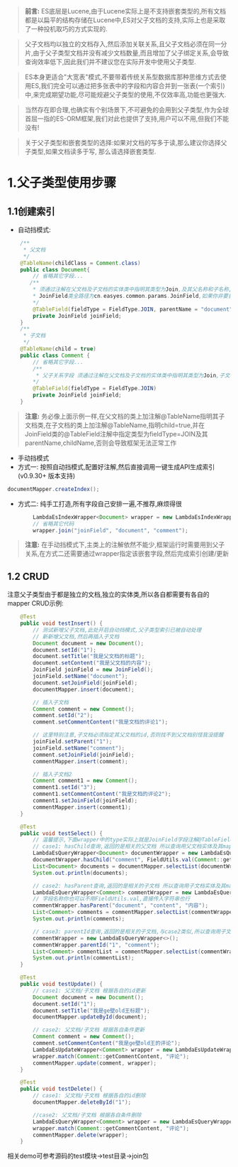 > **前言:** ES底层是Lucene,由于Lucene实际上是不支持嵌套类型的,所有文档都是以扁平的结构存储在Lucene中,ES对父子文档的支持,实际上也是采取了一种投机取巧的方式实现的.

> 父子文档均以独立的文档存入,然后添加关联关系,且父子文档必须在同一分片,由于父子类型文档并没有减少文档数量,而且增加了父子绑定关系,会导致查询效率低下,因此我们并不建议您在实际开发中使用父子类型.

> ES本身更适合"大宽表"模式,不要带着传统关系型数据库那种思维方式去使用ES,我们完全可以通过把多张表中的字段和内容合并到一张表(一个索引)中,来完成期望功能,尽可能规避父子类型的使用,不仅效率高,功能也更强大.

> 当然存在即合理,也确实有个别场景下,不可避免的会用到父子类型,作为全球首屈一指的ES-ORM框架,我们对此也提供了支持,用户可以不用,但我们不能没有!

> 关于父子类型和嵌套类型的选择:如果对文档的写多于读,那么建议你选择父子类型,如果文档读多于写, 那么请选择嵌套类型.


# 1.父子类型使用步骤
## 1.1创建索引

- 自动挡模式:
```java
    /**
     * 父文档
     */
    @TableName(childClass = Comment.class)
    public class Document{
        // 省略其它字段...
       /**
        * 须通过注解在父文档及子文档的实体类中指明其类型为Join,及其父名称和子名称,这里的JoinField类框架已内置,无需重复造轮子
        * JoinField类全路径为cn.easyes.common.params.JoinField,如果你非要自己造轮子,也支持,那么需要在@TableField注解中指明joinFieldClass=你造的轮子
        */
        @TableField(fieldType = FieldType.JOIN, parentName = "document", childName = "comment")
        private JoinField joinField;
    }
    /**
     * 子文档
     */
    @TableName(child = true)
    public class Comment {
        // 省略其它字段...
        /**
         * 父子关系字段 须通过注解在父文档及子文档的实体类中指明其类型为Join,子文档中的父子关系可省略
        */
        @TableField(fieldType = FieldType.JOIN)
        private JoinField joinField;
    }
```
>  **注意:** 务必像上面示例一样,在父文档的类上加注解@TableName指明其子文档类,在子文档的类上加注解@TableName,指明child=true,并在JoinField类的@TableField注解中指定类型为fieldType=JOIN及其parentName,childName,否则会导致框架无法正常工作

- 手动挡模式
 - 方式一:
按照自动挡模式,配置好注解,然后直接调用一键生成API生成索引 (v0.9.30+ 版本支持)

```java
documentMapper.createIndex();
```
 - 方式二:
纯手工打造,所有字段自己安排一遍,不推荐,麻烦得很
```java
        LambdaEsIndexWrapper<Document> wrapper = new LambdaEsIndexWrapper<>();
        // 省略其它代码
        wrapper.join("joinField", "document", "comment");
```
>  **注意:** 在手动挡模式下,主类上的注解依然不能少,框架运行时需要用到父子关系,在方式二还需要通过wrapper指定该嵌套字段,然后完成索引创建/更新


## 1.2 CRUD
注意父子类型由于都是独立的文档,独立的实体类,所以各自都需要有各自的mapper
CRUD示例:
```java
    @Test
    public void testInsert() {
        // 测试新增父子文档,此处开启自动挡模式,父子类型索引已被自动处理
        // 新新增父文档,然后再插入子文档
        Document document = new Document();
        document.setId("1");
        document.setTitle("我是父文档的标题");
        document.setContent("我是父文档的内容");
        JoinField joinField = new JoinField();
        joinField.setName("document");
        document.setJoinField(joinField);
        documentMapper.insert(document);

        // 插入子文档
        Comment comment = new Comment();
        comment.setId("2");
        comment.setCommentContent("我是文档的评论1");

        // 这里特别注意,子文档必须指定其父文档的id,否则找不到父文档别怪我没提醒
        joinField.setParent("1");
        joinField.setName("comment");
        comment.setJoinField(joinField);
        commentMapper.insert(comment);

        // 插入子文档2
        Comment comment1 = new Comment();
        comment1.setId("3");
        comment1.setCommentContent("我是文档的评论2");
        comment1.setJoinField(joinField);
        commentMapper.insert(comment1);
    }

    @Test
    public void testSelect() {
        // 温馨提示,下面wrapper中的type实际上就是JoinField字段注解@TableField中指定的parentName和childName,与原生语法是一致的
        // case1: hasChild查询,返回的是相关的父文档 所以查询用父文档实体及其mapper
        LambdaEsQueryWrapper<Document> documentWrapper = new LambdaEsQueryWrapper<>();
        documentWrapper.hasChild("comment", FieldUtils.val(Comment::getCommentContent), "评论");
        List<Document> documents = documentMapper.selectList(documentWrapper);
        System.out.println(documents);

        // case2: hasParent查询,返回的是相关的子文档 所以查询用子文档实体及其mapper
        LambdaEsQueryWrapper<Comment> commentWrapper = new LambdaEsQueryWrapper<>();
        // 字段名称你也可以不用FieldUtils.val,直接传入字符串也行
        commentWrapper.hasParent("document", "content", "内容");
        List<Comment> comments = commentMapper.selectList(commentWrapper);
        System.out.println(comments);

        // case3: parentId查询,返回的是相关的子文档,与case2类似,所以查询用子文档实体及其mapper
        commentWrapper = new LambdaEsQueryWrapper<>();
        commentWrapper.parentId("1", "comment");
        List<Comment> commentList = commentMapper.selectList(commentWrapper);
        System.out.println(commentList);
    }

    @Test
    public void testUpdate() {
        // case1: 父文档/子文档 根据各自的id更新
        Document document = new Document();
        document.setId("1");
        document.setTitle("我是ge壁old王标题");
        documentMapper.updateById(document);

        // case2: 父文档/子文档 根据各自条件更新
        Comment comment = new Comment();
        comment.setCommentContent("我是ge壁old王的评论");
        LambdaEsUpdateWrapper<Comment> wrapper = new LambdaEsUpdateWrapper<>();
        wrapper.match(Comment::getCommentContent, "评论");
        commentMapper.update(comment, wrapper);
    }

    @Test
    public void testDelete() {
        // case1: 父文档/子文档 根据各自的id删除
        documentMapper.deleteById("1");

        //case2: 父文档/子文档 根据各自条件删除
        LambdaEsQueryWrapper<Comment> wrapper = new LambdaEsQueryWrapper<>();
        wrapper.match(Comment::getCommentContent, "评论");
        commentMapper.delete(wrapper);
    }
```
相关demo可参考源码的test模块->test目录->join包